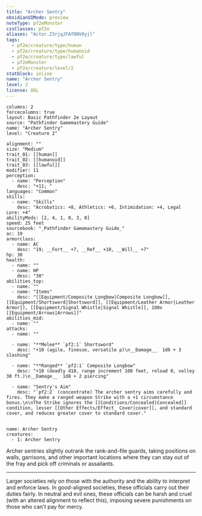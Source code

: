 ```yaml
---
title: "Archer Sentry"
obsidianUIMode: preview
noteType: pf2eMonster
cssClasses: pf2e
aliases: "Actor.Z3rjqJFAfDNV0yjl" 
tags:
  - pf2e/creature/type/human
  - pf2e/creature/type/humanoid
  - pf2e/creature/type/lawful
  - pf2eMonster
  - pf2e/creature/level/2
statblock: inline
name: "Archer Sentry"
level: 2
license: OGL
---
```


```statblock
columns: 2
forcecolumns: true
layout: Basic Pathfinder 2e Layout
source: "Pathfinder Gamemastery Guide"
name: "Archer Sentry"
level: "Creature 2"

alignment: ""
size: "Medium"
trait_01: [[human]]
trait_02: [[humanoid]]
trait_03: [[lawful]]
modifier: 11
perception:
  - name: "Perception"
    desc: "+11; "
languages: "Common"
skills:
  - name: "Skills"
    desc: "Acrobatics: +8, Athletics: +6, Intimidation: +4, Legal Lore: +4"
abilityMods: [2, 4, 1, 0, 3, 0]
speed: 25 feet
sourcebook: "_Pathfinder Gamemastery Guide_"
ac: 19
armorclass:
  - name: AC
    desc: "19; __Fort__ +7, __Ref__ +10, __Will__ +7"
hp: 30
health:
  - name: ""
  - name: HP
    desc: "30"
abilities_top:
  - name: ""
  - name: "Items"
    desc: "[[Equipment/Composite Longbow|Composite Longbow]], [[Equipment/Shortsword|Shortsword]], [[Equipment/Leather Armor|Leather Armor]], [[Equipment/Signal Whistle|Signal Whistle]], 100x [[Equipment/Arrows|Arrows]]"
abilities_mid:
  - name: ""
attacks:
  - name: ""

  - name: "**Melee** `pf2:1` Shortsword"
    desc: "+10 (agile, finesse, versatile p)\n__Damage__  1d6 + 3 slashing"

  - name: "**Ranged** `pf2:1` Composite Longbow"
    desc: "+10 (deadly d10, range increment 100 feet, reload 0, volley 30 ft.)\n__Damage__  1d8 + 2 piercing"

  - name: "Sentry's Aim"
    desc: "`pf2:2` (concentrate) The archer sentry aims carefully and fires. They make a ranged weapon Strike with a +1 circumstance bonus.\n\nThe Strike ignores the [[Conditions/Concealed|Concealed]] condition, lesser [[Other Effects/Effect_ Cover|cover]], and standard cover, and reduces greater cover to standard cover."
 
```

```encounter-table
name: Archer Sentry
creatures:
  - 1: Archer Sentry
```



Archer sentries slightly outrank the rank-and-file guards, taking positions on walls, garrisons, and other important locations where they can stay out of the fray and pick off criminals or assailants.

* * *

Larger societies rely on those with the authority and the ability to interpret and enforce laws. In good-aligned societies, these officials carry out their duties fairly. In neutral and evil ones, these officials can be harsh and cruel (with an altered alignment to reflect this), imposing severe punishments on those who can't pay for mercy.
